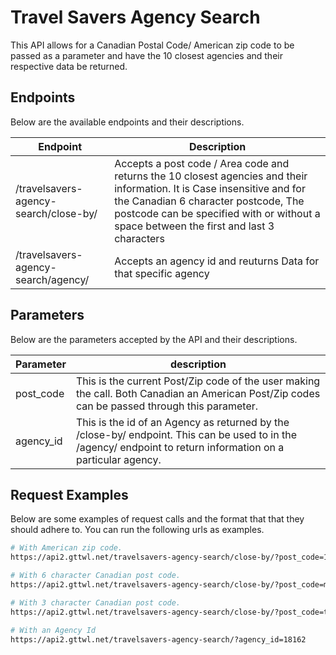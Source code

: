 # Travel Savers Agency Search
This API allows for a Canadian Postal Code/ American zip code to be passed as a parameter and have the 10 closest agencies and their respective data be returned. 

## Endpoints
Below are the available endpoints and their descriptions.

| Endpoint | Description |
| ------ | ------ |
| /travelsavers-agency-search/close-by/ | Accepts a post code / Area code and returns the 10 closest agencies and their information. It is Case insensitive and for the Canadian 6 character postcode, The postcode can be specified with or without a space between the first and last 3 characters  |
| /travelsavers-agency-search/agency/ | Accepts an agency id and reuturns Data for that specific agency  |

## Parameters
Below are the parameters accepted by the API and their descriptions.

| Parameter | description |
|------|------|
|post_code| This is the current Post/Zip code of the user making the call. Both Canadian an American Post/Zip codes can be passed through this parameter.|
|agency_id| This is the id of an Agency as returned by the /close-by/ endpoint. This can be used to in the /agency/ endpoint to return information on a particular agency. |


## Request Examples

Below are some examples of request calls and the format that that they should adhere to. You can run the following urls as examples.

```sh
# With American zip code.
https://api2.gttwl.net/travelsavers-agency-search/close-by/?post_code=10001

# With 6 character Canadian post code.
https://api2.gttwl.net/travelsavers-agency-search/close-by/?post_code=m4c1b5

# With 3 character Canadian post code.
https://api2.gttwl.net/travelsavers-agency-search/close-by/?post_code=t2p

# With an Agency Id
https://api2.gttwl.net/travelsavers-agency-search/?agency_id=18162
```
